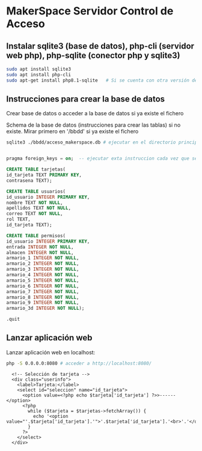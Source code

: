 # MakerSpace Servidor Control de Acceso

## Instalar sqlite3 (base de datos), php-cli (servidor web php), php-sqlite (conector php y sqlite3)

```sh
sudo apt install sqlite3
sudo apt install php-cli
sudo apt-get install php8.1-sqlite   # Si se cuenta con otra versión de php modificar el comando
```

## Instrucciones para crear la base de datos

Crear base de datos o acceder a la base de datos si ya existe el fichero

Schema de la base de datos (instrucciones para crear las tablas) si no existe. Mirar primero en '/bbdd' si ya existe el fichero

```sh
sqlite3 ./bbdd/acceso_makerspace.db # ejecutar en el directorio principal ./MakerSpace-ControlServer
```

```sql

pragma foreign_keys = on;  -- ejecutar exta instruccion cada vez que se acceda directamente a la base de datos para forzar la foreing key

CREATE TABLE tarjetas(
id_tarjeta TEXT PRIMARY KEY,
contrasena TEXT);

CREATE TABLE usuarios(
id_usuario INTEGER PRIMARY KEY,
nombre TEXT NOT NULL,
apellidos TEXT NOT NULL,
correo TEXT NOT NULL,
rol TEXT,
id_tarjeta TEXT);

CREATE TABLE permisos(
id_usuario INTEGER PRIMARY KEY,
entrada INTEGER NOT NULL,
almacen INTEGER NOT NULL,
armario_1 INTEGER NOT NULL,
armario_2 INTEGER NOT NULL,
armario_3 INTEGER NOT NULL,
armario_4 INTEGER NOT NULL,
armario_5 INTEGER NOT NULL,
armario_6 INTEGER NOT NULL,
armario_7 INTEGER NOT NULL,
armario_8 INTEGER NOT NULL,
armario_9 INTEGER NOT NULL,
armario_3d INTEGER NOT NULL);

.quit
```

## Lanzar aplicación web

Lanzar aplicación web en localhost:

```sh
php -S 0.0.0.0:8080 # acceder a http://localhost:8080/
```





      <!-- Selección de tarjeta -->
      <div class="userinfo">
        <label>Tarjeta:</label>
        <select id="seleccion" name="id_tarjeta">
          <option value=<?php echo $tarjeta['id_tarjeta'] ?>>------</option>
          <?php
            while ($tarjeta = $tarjetas->fetchArray()) {
              echo '<option value="'.$tarjeta['id_tarjeta'].'">'.$tarjeta['id_tarjeta'].'<br>'.'</option>';
            }
          ?>
        </select>
      </div>